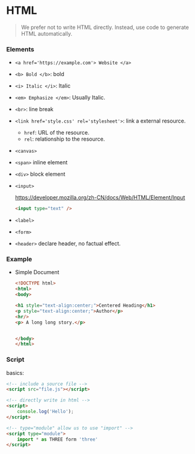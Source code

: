 # HTML

> We prefer not to write HTML directly. Instead, use code to generate HTML automatically.


### Elements

* `<a href='https://example.com'> Website </a>`
* `<b> Bold </b>`: bold
* `<i> Italic </i>`: Italic
* `<em> Emphasize </em>`: Usually Italic.
* `<br>`: line break

* `<link href='style.css' rel='stylesheet'>`: link a external resource.
  * `href`: URL of the resource.
  * `rel`: relationship to the resource. 

* `<canvas>`
* `<span>` inline element
* `<div>` block element

* `<input>`

  https://developer.mozilla.org/zh-CN/docs/Web/HTML/Element/Input

  ```html
  <input type="text" />
  ```

* `<label>`
* `<form>`

* `<header>` declare header, no factual effect.


### Example

* Simple Document

  ```html
  <!DOCTYPE html>
  <html>
  <body>
  
  <h1 style="text-align:center;">Centered Heading</h1>
  <p style="text-align:center;">Author</p>
  <hr/>
  <p> A long long story.</p>
  
  
  </body>
  </html>
  ```

  
### Script

basics:

```html
<!-- include a source file -->
<script src="file.js"></script>

<!-- directly write in html -->
<script>
    console.log('Hello');
</script>

<!-- type="module" allow us to use "import" -->
<script type="module">
    import * as THREE form 'three'
</script>
```


